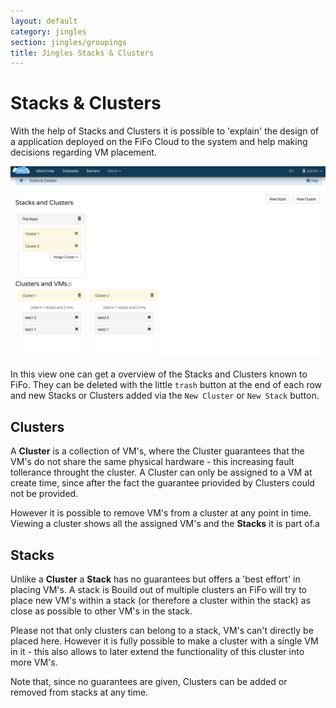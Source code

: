 ```yaml
---
layout: default
category: jingles
section: jingles/groupings
title: Jingles Stacks & Clusters
---
```

# Stacks & Clusters<a id="list"></a>

With the help of Stacks and Clusters it is possible to 'explain' the design of a application deployed on the FiFo Cloud to the system and help making decisions regarding VM placement.

![List](/assets/img/jingles/groupings01.png)

In this view one can get a overview of the Stacks and Clusters known to FiFo. They can be deleted with the little `trash` button at the end of each row and new Stacks or Clusters added via the `New Cluster` or `New Stack` button.

## Clusters<a id="clusters"></a>
A **Cluster** is a collection of VM's, where the Cluster guarantees that the VM's do not share the same physical hardware - this increasing fault tollerance throught the cluster. A Cluster can only be assigned to a VM at create time, since after the fact the guarantee priovided by Clusters could not be provided.

However it is possible to remove VM's from a cluster at any point in time. Viewing a cluster shows all the assigned VM's and the **Stacks** it is part of.a

## Stacks<a id="stacks"></a>
Unlike a **Cluster** a **Stack** has no guarantees but offers a 'best effort' in placing VM's. A stack is Bouild out of multiple clusters an FiFo will try to place new VM's within a stack (or therefore a cluster within the stack) as close as possible to other VM's in the stack.

Please not that only clusters can belong to a stack, VM's can't directly be placed here. However it is fully possible to make a cluster with a single VM in it - this also allows to later extend the functionality of this cluster into more VM's.

Note that, since no guarantees are given, Clusters can be added or removed from stacks at any time.
